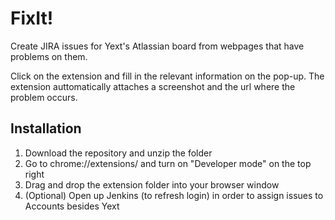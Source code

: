 # FixIt!
Create JIRA issues for Yext's Atlassian board from webpages that have problems on them. 

Click on the extension and fill in the relevant information on the pop-up. The extension auttomatically attaches a screenshot and the url where the problem occurs.

## Installation
1. Download the repository and unzip the folder
2. Go to chrome://extensions/ and turn on "Developer mode" on the top right
3. Drag and drop the extension folder into your browser window
4. (Optional) Open up Jenkins (to refresh login) in order to assign issues to Accounts besides Yext
